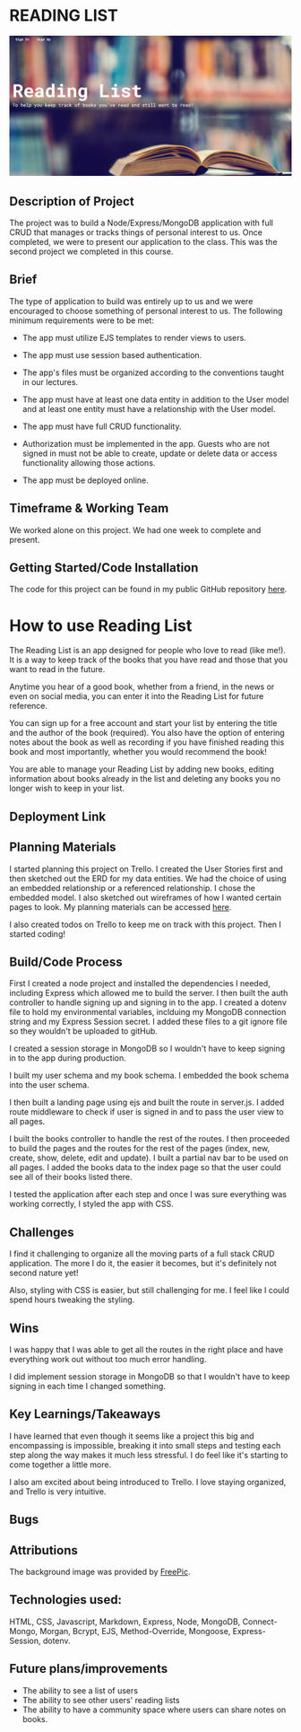 # READING LIST

![Screenshot of landing page](./wsl.localhost_Ubuntu_home_chaoscgo_code_ga_projects_reading-list_Landing-Page-screenshot.png)

## Description of Project

The project was to build a Node/Express/MongoDB application with full CRUD that manages or tracks things of personal interest to us.  Once completed, we were to present our application to the class.  This was the second project we completed in this course.

## Brief

The type of application to build was entirely up to us and we were encouraged to choose something of personal interest to us.  The following minimum requirements were to be met:

* The app must utilize EJS templates to render views to users.

* The app must use session based authentication.

* The app's files must be organized according to the conventions taught in our lectures.

* The app must have at least one data entity in addition to the User model and at least one entity must have a relationship with the User model.  

* The app must have full CRUD functionality.

* Authorization must be implemented in the app.  Guests who are not signed in must not be able to create, update or delete data or access functionality allowing those actions.

* The app must be deployed online.

## Timeframe & Working Team

We worked alone on this project.  We had one week to complete and present.

## Getting Started/Code Installation

The code for this project can be found in my public GitHub repository [here](https://github.com/chaoscgo/reading-list.git).

# How to use Reading List

The Reading List is an app designed for people who love to read (like me!).  It is a way to keep track of the books that you have read and those that you want to read in the future.

Anytime you hear of a good book, whether from a friend, in the news or even on social media, you can enter it into the Reading List for future reference.

You can sign up for a free account and start your list by entering the title and the author of the book (required). You also have the option of entering notes about the book as well as recording if you have finished reading this book and most importantly, whether you would recommend the book!

You are able to manage your Reading List by adding new books, editing information about books already in the list and deleting any books you no longer wish to keep in your list.

## Deployment Link



## Planning Materials

I started planning this project on Trello.  I created the User Stories first and then sketched out the ERD for my data entities.  We had the choice of using an embedded relationship or a referenced relationship.  I chose the embedded model.  I also sketched out wireframes of how I wanted certain pages to look.  My planning materials can be accessed [here](https://trello.com/b/6PRrMTHF/reading-list).

I also created todos on Trello to keep me on track with this project.  Then I started coding!

## Build/Code Process

First I created a node project and installed the dependencies I needed, including Express which allowed me to build the server.  I then built the auth controller to handle signing up and signing in to the app.  I created a dotenv file to hold my environmental variables, inclduing my MongoDB connection string and my Express Session secret.  I added these files to a git ignore file so they wouldn't be uploaded to gitHub.

I created a session storage in MongoDB so I wouldn't have to keep signing in to the app during production.

I built my user schema and my book schema.  I embedded the book schema into the user schema.

I then built a landing page using ejs and built the route in server.js.  I added route middleware to check if user is signed in and to pass the user view to all pages.

I built the books controller to handle the rest of the routes.  I then proceeded to build the pages and the routes for the rest of the pages (index, new, create, show, delete, edit and update).  I built a partial nav bar to be used on all pages.  I added the books data to the index page so that the user could see all of their books listed there.

I tested the application after each step and once I was sure everything was working correctly, I styled the app with CSS.

## Challenges

I find it challenging to organize all the moving parts of a full stack CRUD application.  The more I do it, the easier it becomes, but it's definitely not second nature yet!  

Also, styling with CSS is easier, but still challenging for me.  I feel like I could spend hours tweaking the styling.

## Wins

I was happy that I was able to get all the routes in the right place and have everything work out without too much error handling.

I did implement session storage in MongoDB so that I wouldn't have to keep signing in each time I changed something.

## Key Learnings/Takeaways

I have learned that even though it seems like a project this big and encompassing is impossible, breaking it into small steps and testing each step along the way makes it much less stressful.  I do feel like it's starting to come together a little more.

I also am excited about being introduced to Trello.  I love staying organized, and Trello is very intuitive.

## Bugs

## Attributions

The background image was provided by [FreePic](https://www.freepik.com).

## Technologies used:

HTML, CSS, Javascript, Markdown, Express, Node, MongoDB, Connect-Mongo, Morgan, Bcrypt, EJS, Method-Override, Mongoose, Express-Session, dotenv.

## Future plans/improvements

* The ability to see a list of users
* The ability to see other users' reading lists
* The ability to have a community space where users can share notes on books.
